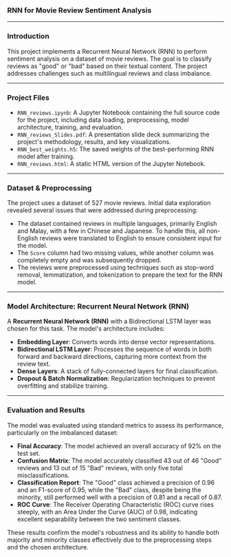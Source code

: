 ### RNN for Movie Review Sentiment Analysis

---

### Introduction

This project implements a Recurrent Neural Network (RNN) to perform sentiment analysis on a dataset of movie reviews. The goal is to classify reviews as "good" or "bad" based on their textual content. The project addresses challenges such as multilingual reviews and class imbalance.

---

### Project Files

* `RNN_reviews.ipynb`: A Jupyter Notebook containing the full source code for the project, including data loading, preprocessing, model architecture, training, and evaluation.
* `RNN_reviews_Slides.pdf`: A presentation slide deck summarizing the project's methodology, results, and key visualizations.
* `RNN_best_weights.h5`: The saved weights of the best-performing RNN model after training.
* `RNN_reviews.html`: A static HTML version of the Jupyter Notebook.

---

### Dataset & Preprocessing

The project uses a dataset of 527 movie reviews. Initial data exploration revealed several issues that were addressed during preprocessing:
* The dataset contained reviews in multiple languages, primarily English and Malay, with a few in Chinese and Japanese. To handle this, all non-English reviews were translated to English to ensure consistent input for the model.
* The `Score` column had two missing values, while another column was completely empty and was subsequently dropped.
* The reviews were preprocessed using techniques such as stop-word removal, lemmatization, and tokenization to prepare the text for the RNN model.

---

### Model Architecture: Recurrent Neural Network (RNN)

A **Recurrent Neural Network (RNN)** with a Bidirectional LSTM layer was chosen for this task. The model's architecture includes:
* **Embedding Layer**: Converts words into dense vector representations.
* **Bidirectional LSTM Layer**: Processes the sequence of words in both forward and backward directions, capturing more context from the review text.
* **Dense Layers**: A stack of fully-connected layers for final classification.
* **Dropout & Batch Normalization**: Regularization techniques to prevent overfitting and stabilize training.

---

### Evaluation and Results

The model was evaluated using standard metrics to assess its performance, particularly on the imbalanced dataset:
* **Final Accuracy**: The model achieved an overall accuracy of 92% on the test set.
* **Confusion Matrix**: The model accurately classified 43 out of 46 "Good" reviews and 13 out of 15 "Bad" reviews, with only five total misclassifications.
* **Classification Report**: The "Good" class achieved a precision of 0.96 and an F1-score of 0.95, while the "Bad" class, despite being the minority, still performed well with a precision of 0.81 and a recall of 0.87.
* **ROC Curve**: The Receiver Operating Characteristic (ROC) curve rises steeply, with an Area Under the Curve (AUC) of 0.98, indicating excellent separability between the two sentiment classes.

These results confirm the model's robustness and its ability to handle both majority and minority classes effectively due to the preprocessing steps and the chosen architecture.
